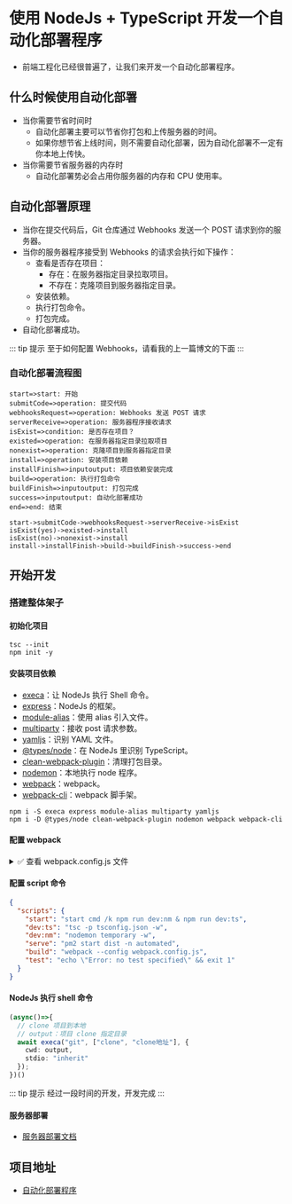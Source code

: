 # 使用 NodeJs + TypeScript 开发一个自动化部署程序

- 前端工程化已经很普遍了，让我们来开发一个自动化部署程序。

## 什么时候使用自动化部署

- 当你需要节省时间时
  - 自动化部署主要可以节省你打包和上传服务器的时间。
  - 如果你想节省上线时间，则不需要自动化部署，因为自动化部署不一定有你本地上传快。
- 当你需要节省服务器的内存时
  - 自动化部署势必会占用你服务器的内存和 CPU 使用率。

## 自动化部署原理

- 当你在提交代码后，Git 仓库通过 Webhooks 发送一个 POST 请求到你的服务器。
- 当你的服务器程序接受到 Webhooks 的请求会执行如下操作：
  - 查看是否存在项目：
    - 存在：在服务器指定目录拉取项目。
    - 不存在：克隆项目到服务器指定目录。
  - 安装依赖。
  - 执行打包命令。
  - 打包完成。
- 自动化部署成功。

::: tip 提示
至于如何配置 Webhooks，请看我的上一篇博文的下面
:::

### 自动化部署流程图

```Flow
start=>start: 开始
submitCode=>operation: 提交代码
webhooksRequest=>operation: Webhooks 发送 POST 请求
serverReceive=>operation: 服务器程序接收请求
isExist=>condition: 是否存在项目？
existed=>operation: 在服务器指定目录拉取项目
nonexist=>operation: 克隆项目到服务器指定目录
install=>operation: 安装项目依赖
installFinish=>inputoutput: 项目依赖安装完成
build=>operation: 执行打包命令
buildFinish=>inputoutput: 打包完成
success=>inputoutput: 自动化部署成功
end=>end: 结束

start->submitCode->webhooksRequest->serverReceive->isExist
isExist(yes)->existed->install
isExist(no)->nonexist->install
install->installFinish->build->buildFinish->success->end
```

## 开始开发

### 搭建整体架子

#### 初始化项目

```Basic
tsc --init
npm init -y
```

#### 安装项目依赖

- [execa](https://www.npmjs.com/package/execa)：让 NodeJs 执行 Shell 命令。
- [express](https://www.npmjs.com/package/express)：NodeJs 的框架。
- [module-alias](https://www.npmjs.com/package/module-alias)：使用 alias 引入文件。
- [multiparty](https://www.npmjs.com/package/multiparty)：接收 post 请求参数。
- [yamljs](https://www.npmjs.com/package/yamljs)：识别 YAML 文件。
- [@types/node](https://www.npmjs.com/package/@types/node)：在 NodeJs 里识别 TypeScript。
- [clean-webpack-plugin](https://www.npmjs.com/package/clean-webpack-plugin)：清理打包目录。
- [nodemon](https://www.npmjs.com/package/nodemon)：本地执行 node 程序。
- [webpack](https://www.npmjs.com/package/webpack)：webpack。
- [webpack-cli](https://www.npmjs.com/package/webpack-cli)：webpack 脚手架。

```Basic
npm i -S execa express module-alias multiparty yamljs
npm i -D @types/node clean-webpack-plugin nodemon webpack webpack-cli
```

#### 配置 webpack

<details>
<summary>✅ 查看 webpack.config.js 文件</summary>

```JavaScript
const { resolve } = require("path");
const { CleanWebpackPlugin } = require("clean-webpack-plugin");
const config = {
  mode: "production",
  entry: resolve(__dirname, "./temporary/index.js"),
  output: {
    path: resolve(__dirname, "./dist"),
    filename: "index.js"
  },
  resolve: {
    alias: {
      "@": resolve(__dirname, "./temporary")
    }
  },
  target: "node",
  externals: {},
  plugins: [new CleanWebpackPlugin()]
};
module.exports = config;
```

</details>

#### 配置 script 命令

```JSON
{
  "scripts": {
    "start": "start cmd /k npm run dev:nm & npm run dev:ts",
    "dev:ts": "tsc -p tsconfig.json -w",
    "dev:nm": "nodemon temporary -w",
    "serve": "pm2 start dist -n automated",
    "build": "webpack --config webpack.config.js",
    "test": "echo \"Error: no test specified\" && exit 1"
  }
}
```

#### NodeJs 执行 shell 命令

```TypeScript
(async()=>{
  // clone 项目到本地
  // output：项目 clone 指定目录
  await execa("git", ["clone", "clone地址"], {
    cwd: output,
    stdio: "inherit"
  });
})()
```

::: tip 提示
经过一段时间的开发，开发完成
:::

#### 服务器部署

- [服务器部署文档](https://github.com/biaov/automated/blob/main/deploy.md)

## 项目地址

- [自动化部署程序](https://github.com/biaov/automated)
